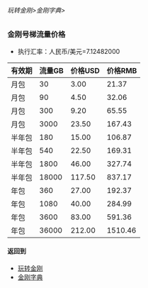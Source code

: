 ###### 玩转金刚>金刚字典>
### 金刚号梯流量价格

- 执行汇率：人民币/美元=7.12482000

|有效期|流量GB|价格USD|价格RMB|
| ------| ------| ------| ------|
|月包|30|3.00|21.37|
|月包|90|4.50|32.06|
|月包|300|9.20|65.55|
|月包|3000|23.50|167.43|
|半年包|180|15.00|106.87|
|半年包|540|22.50|169.31|
|半年包|1800|46.00|327.74|
|半年包|18000|117.50|837.17|
|年包|360|27.00|192.37|
|年包|1080|40.00|284.99|
|年包|3600|83.00|591.36|
|年包|36000|212.00|1510.46|



#### 返回到
- [玩转金刚](https://github.com/a2zitpro/web/blob/master/LadderFree/A.md)
- [金刚字典](https://github.com/a2zitpro/web/blob/master/LadderFree/kkDictionary/KKDictionary.md)
